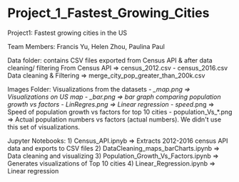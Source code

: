 # Project_1_Fastest_Growing_Cities
Project1: Fastest growing cities in the US

Team Members: Francis Yu, Helen Zhou, Paulina Paul

Data folder: contains CSV files exported from Census API & after data cleaning/ filtering
    From Census API => census_2012.csv - census_2016.csv
    Data cleaning & Filtering => merge_city_pop_greater_than_200k.csv

Images Folder: Visualizations from the datasets
    - *_map.png => Visualizations on US map
    - *_bar.png => bar graph comparing population growth vs factors
    - LinRegres*.png => Linear regression
    - speed*.png => Speed of population growth vs factors for top 10 cities
    - population_Vs_*.png => Actual population numbers vs factors (actual numbers). We didn't use this set of visualizations.

Jupyter Notebooks:
    1) Census_API.ipnyb => Extracts 2012-2016 census API data and exports to CSV files 
    2) DataCleaning_maps_barCharts.ipynb => Data cleaning and visualizing 
    3) Population_Growth_Vs_Factors.ipynb => Generates visualizations of Top 10 cities
    4) Linear_Regression.ipynb => Linear regression 